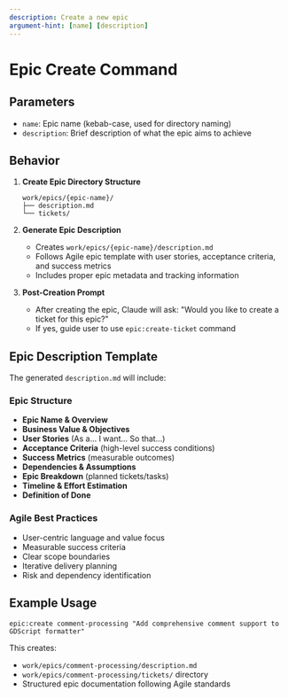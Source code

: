 ```yaml
---
description: Create a new epic
argument-hint: [name] [description]
---
```


# Epic Create Command

## Parameters
- `name`: Epic name (kebab-case, used for directory naming)
- `description`: Brief description of what the epic aims to achieve

## Behavior

1. **Create Epic Directory Structure**
   ```
   work/epics/{epic-name}/
   ├── description.md
   └── tickets/
   ```

2. **Generate Epic Description**
   - Creates `work/epics/{epic-name}/description.md`
   - Follows Agile epic template with user stories, acceptance criteria, and success metrics
   - Includes proper epic metadata and tracking information

3. **Post-Creation Prompt**
   - After creating the epic, Claude will ask: "Would you like to create a ticket for this epic?"
   - If yes, guide user to use `epic:create-ticket` command

## Epic Description Template

The generated `description.md` will include:

### Epic Structure
- **Epic Name & Overview**
- **Business Value & Objectives**
- **User Stories** (As a... I want... So that...)
- **Acceptance Criteria** (high-level success conditions)
- **Success Metrics** (measurable outcomes)
- **Dependencies & Assumptions**
- **Epic Breakdown** (planned tickets/tasks)
- **Timeline & Effort Estimation**
- **Definition of Done**

### Agile Best Practices
- User-centric language and value focus
- Measurable success criteria
- Clear scope boundaries
- Iterative delivery planning
- Risk and dependency identification

## Example Usage
```
epic:create comment-processing "Add comprehensive comment support to GDScript formatter"
```

This creates:
- `work/epics/comment-processing/description.md`
- `work/epics/comment-processing/tickets/` directory
- Structured epic documentation following Agile standards
